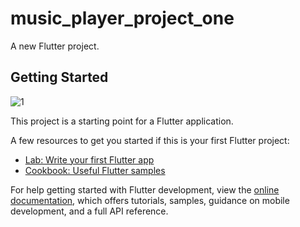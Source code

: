 # music_player_project_one

A new Flutter project.

## Getting Started
![1](https://github.com/edwinMj13/MusicPlayer_ProjectOne/assets/72539533/c4b75501-bd6d-4a09-9db2-0efdfef58370)

This project is a starting point for a Flutter application.

A few resources to get you started if this is your first Flutter project:

- [Lab: Write your first Flutter app](https://docs.flutter.dev/get-started/codelab)
- [Cookbook: Useful Flutter samples](https://docs.flutter.dev/cookbook)

For help getting started with Flutter development, view the
[online documentation](https://docs.flutter.dev/), which offers tutorials,
samples, guidance on mobile development, and a full API reference.
